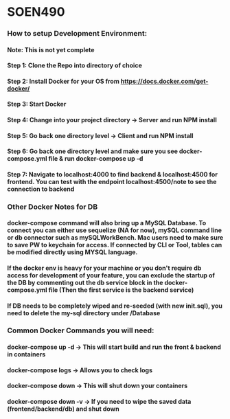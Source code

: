 # SOEN490

### How to setup Development Environment:
#### Note: This is not yet complete 

#### Step 1: Clone the Repo into directory of choice
#### Step 2: Install Docker for your OS from https://docs.docker.com/get-docker/
#### Step 3: Start Docker
#### Step 4: Change into your project directory -> Server and run NPM install
#### Step 5: Go back one directory level -> Client and run NPM install
#### Step 6: Go back one directory level and make sure you see docker-compose.yml file & run docker-compose up -d
#### Step 7: Navigate to localhost:4000 to find backend & localhost:4500 for frontend. You can test with the endpoint localhost:4500/note to see the connection to backend

### Other Docker Notes for DB
#### docker-compose command will also bring up a MySQL Database. To connect you can either use sequelize (NA for now), mySQL command line or db connector such as mySQLWorkBench. Mac users need to make sure to save PW to keychain for access. If connected by CLI or Tool, tables can be modified directly using MYSQL language.
#### If the docker env is heavy for your machine or you don't require db access for development of your feature, you can exclude the startup of the DB by commenting out the db service block in the docker-compose.yml file (Then the first service is the backend service)
#### If DB needs to be completely wiped and re-seeded (with new init.sql), you need to delete the my-sql directory under /Database


### Common Docker Commands you will need:
#### docker-compose up -d -> This will start build and run the front & backend in containers
#### docker-compose logs -> Allows you to check logs
#### docker-compose down -> This will shut down your containers
#### docker-compose down -v -> If you need to wipe the saved data (frontend/backend/db) and shut down

